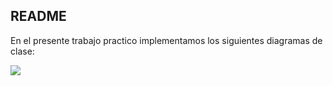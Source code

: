 ## README
En el presente trabajo practico implementamos los siguientes diagramas de clase:

![](https://www.plantuml.com/plantuml/png/TPD1RzKm3CVl-HGzmc4xSEOmQG892Or9axXMNk9rPcaIdEH9KFRTSPhNjDc3qwj_Vzkn_ycxYGauvTagRI76uI7hp17ieeOXi3TP9n_b-uGkGLIASQAO67ZSr7VlbQKva20h4aXymbsE4ZDgu4aIOlBwHS0p_6hVZ63fjuZQpu5BkVOkbHWIJfu9IWj3iM1o6VhUTR3He1qDGG_0aHVIqiTP1D4DcRKMTChdmmEZfXMkIumHf-n6pPIGroR3gtfZqMUAf65H4yJIEtWk4wWjtYUwgFnEN0u-buudO897YvUb0XmuJT2XKYDcFD6KkTG9tC-uztpdvqV60xZTd3omXsB_8RvV3JY0Ry574kIKKl65N026UPZOv_35FIDJ0gTn-A2shOQFVwwltxXp8NO6g5s-kXfa0cT0JkjR359tUxw7gDgNu7wrJcaBzhIjUOdzxCkolTBPq2lDvisoElwYj3SqUUMggjjyePwCCO7nAbRxAonl7kP70XvNkGAhinNIKc1Yd0JCsIOA5cF_3sd1w3AUG8Xa6DoJ6gcZrLUpJNzNQfPjeF697DZZqsq6BUe4rhDa_F3_J_zAFpCPg0N_oAfcbLl_LFseF-9idMIFzvDtTcml6v1Bo4-WyTnisRn-xSHsV-MEc346xyID-W-zaNdoRFy2)